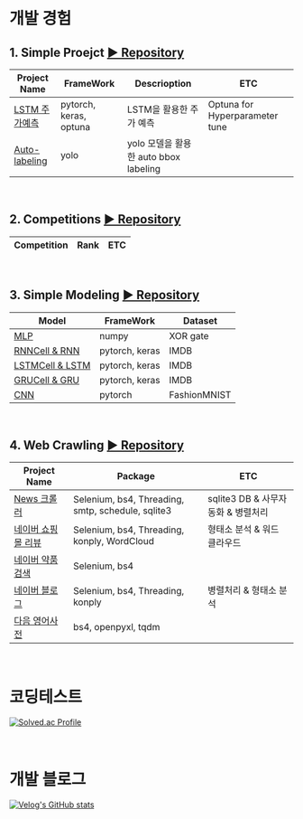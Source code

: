# 개발 경험

## 1. Simple Proejct  [▶ Repository](https://github.com/Xenrose/Simple-Project)

|Project Name|FrameWork|Descrioption|ETC|
|--|--|--|--|
|[LSTM 주가예측](https://github.com/Xenrose/Simple-Project/tree/main/LSTM_stock_price_prediction)|pytorch, keras, optuna|LSTM을 활용한 주가 예측|Optuna for Hyperparameter tune|
|[Auto-labeling](https://github.com/Xenrose/Simple-Project/tree/main/auto-labeling)|yolo|yolo 모델을 활용한 auto bbox labeling||

<br>

## 2. Competitions  [▶ Repository](https://github.com/Xenrose/Competitions)
|Competition|Rank|ETC|
|--|--|--|

<br>

## 3. Simple Modeling [▶ Repository](https://github.com/Xenrose/Simple-Model)
|Model|FrameWork|Dataset|
|--|--|--|
|[MLP](https://github.com/Xenrose/Simple-Model/tree/main/MLP)  |numpy |XOR gate|
|[RNNCell & RNN](https://github.com/Xenrose/Simple-Model/tree/main/RNN)|pytorch, keras|IMDB|
|[LSTMCell & LSTM](https://github.com/Xenrose/Simple-Model/tree/main/LSTM)|pytorch, keras|IMDB|
|[GRUCell & GRU](https://github.com/Xenrose/Simple-Model/tree/main/GRU)  |pytorch, keras|IMDB|
|[CNN](https://github.com/Xenrose/Simple-Model/tree/main/CNN)  |pytorch|FashionMNIST| 

<br>


## 4. Web Crawling [▶ Repository](https://github.com/Xenrose/Web-Crawling)
|Project Name|Package|ETC|
|--|--|--|
|[News 크롤러](https://github.com/Xenrose/Web-Crawling/tree/main/new_crawler)|Selenium, bs4, Threading, smtp, schedule, sqlite3|sqlite3 DB & 사무자동화 & 병렬처리
|[네이버 쇼핑몰 리뷰](https://github.com/Xenrose/Web-Crawling/tree/main/naver_shopping_review) |Selenium, bs4, Threading, konply, WordCloud| 형태소 분석 & 워드 클라우드
|[네이버 약품 검색](https://github.com/Xenrose/Web-Crawling/tree/main/naver_pill_crawling)  |Selenium, bs4
|[네이버 블로그](https://github.com/Xenrose/Web-Crawling/tree/main/naver_blog_crawler)  |Selenium, bs4, Threading, konply | 병렬처리 & 형태소 분석
|[다음 영어사전](https://github.com/Xenrose/Web-Crawling/tree/main/phonetic_alphabet)  |bs4, openpyxl, tqdm

<br>


# 코딩테스트
[![Solved.ac Profile](http://mazassumnida.wtf/api/v2/generate_badge?boj=penrose)](https://solved.ac/penrose/)

<br>

# 개발 블로그
[![Velog's GitHub stats](https://velog-readme-stats.vercel.app/api?name=xenrose)](https://velog.io/@xenrose)

